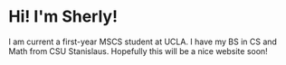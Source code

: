 # Hi! I'm Sherly!

I am current a first-year MSCS student at UCLA. I have my BS in CS and Math from CSU Stanislaus. Hopefully this will be a nice website soon!